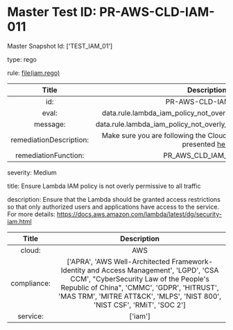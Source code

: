 



# Master Test ID: PR-AWS-CLD-IAM-011


Master Snapshot Id: ['TEST_IAM_01']

type: rego

rule: [file(iam.rego)]  
  
  
  
  

|Title|Description|
| :---: | :---: |
|id: |PR-AWS-CLD-IAM-011|
|eval: |data.rule.lambda_iam_policy_not_overly_permissive_to_all_traffic|
|message: |data.rule.lambda_iam_policy_not_overly_permissive_to_all_traffic_err|
|remediationDescription: |Make sure you are following the Cloudformation template format presented <a href='https://boto3.amazonaws.com/v1/documentation/api/latest/reference/services/iam.html#IAM.Client.list_policy_versions' target='_blank'>here</a>|
|remediationFunction: |PR_AWS_CLD_IAM_011.py|


severity: Medium

title: Ensure Lambda IAM policy is not overly permissive to all traffic

description: Ensure that the Lambda should be granted access restrictions so that only authorized users and applications have access to the service. For more details: https://docs.aws.amazon.com/lambda/latest/dg/security-iam.html  
  
  

|Title|Description|
| :---: | :---: |
|cloud: |AWS|
|compliance: |['APRA', 'AWS Well-Architected Framework-Identity and Access Management', 'LGPD', 'CSA CCM', "CyberSecurity Law of the People's Republic of China", 'CMMC', 'GDPR', 'HITRUST', 'MAS TRM', 'MITRE ATT&CK', 'MLPS', 'NIST 800', 'NIST CSF', 'RMiT', 'SOC 2']|
|service: |['iam']|



[file(iam.rego)]: https://github.com/prancer-io/prancer-compliance-test/tree/master/aws/cloud/iam.rego
